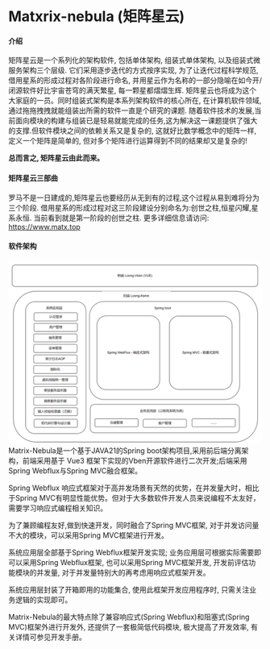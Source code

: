 # Matxrix-nebula (矩阵星云)

#### 介绍
矩阵星云是一个系列化的架构软件, 包括单体架构, 组装式单体架构, 以及组装式微服务架构三个层级. 它们采用逐步迭代的方式按序实现, 为了让迭代过程科学规范, 借用星系的形成过程对各阶段进行命名, 并用星云作为名称的一部分隐喻在如今开/闭源软件好比宇宙苍穹的满天繁星, 每一颗星都熠熠生辉. 矩阵星云也将成为这个大家庭的一员。同时组装式架构是本系列架构软件的核心所在, 在计算机软件领域,通过拖拖拽拽就能组装出所需的软件一直是个研究的课题. 随着软件技术的发展,当前面向模块的构建与组装已是轻易就能完成的任务,这为解决这一课题提供了强大的支撑.但软件模块之间的依赖关系又是复杂的, 这就好比数学概念中的矩阵一样, 定义一个矩阵是简单的, 但对多个矩阵进行运算得到不同的结果却又是复杂的!

<b>总而言之, 矩阵星云由此而来。</b>

#### 矩阵星云三部曲
罗马不是一日建成的,矩阵星云也要经历从无到有的过程,这个过程从易到难将分为三个阶段. 借用星系的形成过程对这三阶段建设分别命名为:创世之柱,恒星闪耀,星系永恒. 当前看到就是第一阶段的创世之柱. 更多详细信息请访问: https://www.matx.top

#### 软件架构
<img src="architecture.png" width="600" height="auto" alt="架构图">
Matrix-Nebula是一个基于JAVA21的Spring boot架构项目,采用前后端分离架构，前端采用基于 Vue3 框架下实现的Vben开源软件进行二次开发;后端采用Spring Webflux与Spring MVC融合框架。

Spring Webflux 响应式框架对于高并发场景有天然的优势，在并发量大时，相比于Spring MVC有明显性能优势。但对于大多数软件开发人员来说编程不太友好，需要学习响应式编程相关知识。

为了兼顾编程友好,做到快速开发，同时融合了Spring MVC框架, 对于并发访问量不大的模块，可以采用Spring MVC框架进行开发。

系统应用层全部基于Spring Webflux框架开发实现; 业务应用层可根据实际需要即可以采用Spring Webflux框架, 也可以采用Spring MVC框架开发, 开发前评估功能模块的并发量, 对于并发量特别大的再考虑用响应式框架开发。

系统应用层封装了开箱即用的功能集合, 使用此框架开发应用程序时, 只需关注业务逻辑的实现即可。

Matrix-Nebula的最大特点除了兼容响应式(Spring Webflux)和阻塞式(Spring MVC)框架外进行开发外, 还提供了一套极简低代码模块, 极大提高了开发效率, 有关详情可参见开发手册。

